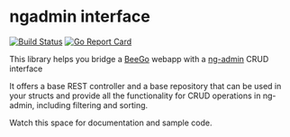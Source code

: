 ngadmin interface
============================

[![Build Status](https://travis-ci.org/deluan/ngago.svg?branch=master)](https://travis-ci.org/deluan/ngago) [![Go Report Card](https://goreportcard.com/badge/github.com/deluan/ngago)](https://goreportcard.com/report/github.com/deluan/ngago)

This library helps you bridge a [BeeGo](http://beego.me) webapp with a 
[ng-admin](http://ng-admin-book.marmelab.com/index.html) CRUD interface
 
It offers a base REST controller and a base repository that can be used 
in your structs and provide all the functionality for CRUD operations in ng-admin,
including filtering and sorting.

Watch this space for documentation and sample code. 